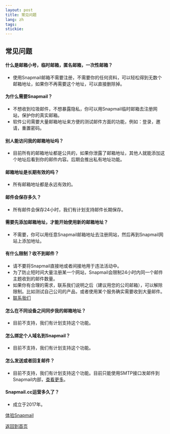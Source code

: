 ```yaml
---
layout: post
title: 常见问题
lang: zh
tags: 
stickie: 
---
```


## 常见问题

#### 什么是邮箱小号，临时邮箱，匿名邮箱，一次性邮箱？
+ 使用Snapmail邮箱不需要注册，不需要你的任何资料，可以轻松得到无数个邮箱地址，如果你不再需要这个地址，可以直接删除掉。

#### 为什么需要Snapmail？
+ 不想收到垃圾邮件，不想暴露隐私，你可以用Snapmail临时邮箱去注册网站，保护你的真实邮箱。
+ 软件公司需要大量邮箱地址来方便的测试邮件方面的功能，例如：登录，邀请，重置密码。

#### 别人能访问我的邮箱地址吗？
+ 目前所有的邮箱地址都是公共的，如果你泄露了邮箱地址，其他人就能添加这个地址后看到你的邮件内容。后期会推出私有地址功能。

#### 邮箱地址是长期有效的吗？
+ 所有邮箱地址都是永远有效的。

#### 邮件会保存多久？
+ 所有邮件会保存24小时，我们有计划支持邮件长期保存。

#### 需要先添加邮箱地址，才能开始使用新的邮箱地址？
+ 不需要，你可以用任意Snapmail邮箱地址去注册网站，然后再到Snapmail网站上添加地址。

#### 有什么限制？收不到邮件？
+ 请不要将Snapmail直接地或者间接地用于违法活动中。
+ 为了防止短时间大量注册某一个网站，Snapmail会限制24小时内同一个邮件主题收到的邮件数量。
+ 如果你有合理的需求，联系我们说明之后（建议用您的公司邮箱），可以解除限制。比如测试自己公司的产品，或者使用某个服务确实需要收到大量邮件。
+ <a target="_blank" href="https://www.snapmail.cc/blog/zh/support.html"> 联系我们 </a>

#### 怎么在不同设备之间同步我的邮箱地址？
+ 目前不支持，我们有计划支持这个功能。

#### 怎么绑定个人域名到Snapmail？
+ 目前不支持，我们有计划支持这个功能。

#### 怎么发送或者回复邮件？
+ 目前不支持，我们有计划支持这个功能。目前只能使用SMTP接口发邮件到Snapmail内部，<a target='_blank' href="https://www.snapmail.cc/blog/zh/2019/11/30/snapmail-smtp.html">查看更多</a>。

#### Snapmail.cc运营多久了？
+ 成立于2017年。


<a target="_blank" href="https://www.snapmail.cc"><i class="fa fa-envelope a"></i> 体验Snapmail </a>

<a href="https://www.snapmail.cc/blog/"><i class="fa fa-arrow-circle-left"></i> 返回到首页 </a>